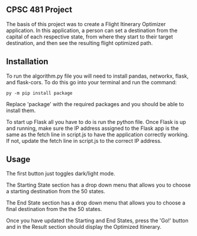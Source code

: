 ## CPSC 481 Project

The basis of this project was to create a Flight Itinerary Optimizer application. In this application, a person can set a destination from the capital of each respective state, from where they start to their target destination, and then see the resulting flight optimized path.

## Installation

To run the algorithm.py file you will need to install pandas, networkx, flask, and flask-cors. To do this go into your terminal and run the command:

```terminal
py -m pip install package
```

Replace 'package' with the required packages and you should be able to install them.

To start up Flask all you have to do is run the python file. Once Flask is up and running, make sure the IP address assigned to the Flask app is the same as the fetch line in script.js to have the application correctly working. If not, update the fetch line in script.js to the correct IP address.

## Usage

The first button just toggles dark/light mode.

The Starting State section has a drop down menu that allows you to choose a starting destination from the 50 states.

The End State section has a drop down menu that allows you to choose a final destination from the the 50 states.

Once you have updated the Starting and End States, press the 'Go!' button and in the Result section should display the Optimized Itinerary.
